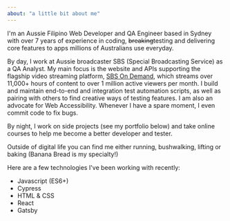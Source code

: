 ```yaml
---
about: "a little bit about me"
---
```

I'm an Aussie Filipino Web Developer and QA Engineer based in Sydney with over 7 years of experience in coding, ~~breaking~~testing and delivering core features to apps millions of Australians use everyday.

By day, I work at Aussie broadcaster SBS (Special Broadcasting Service) as a QA Analyst. My main focus is the website and APIs supporting the flagship video streaming platform, [SBS On Demand](https://www.sbs.com.au/ondemand), which streams over 11,000+ hours of content to over 1 million active viewers per month. I build and maintain end-to-end and integration test automation scripts, as well as pairing with others to find creative ways of testing features. I am also an advocate for Web Accessibility. Whenever I have a spare moment, I even commit code to fix bugs.

By night, I work on side projects (see my portfolio below) and take online courses to help me become a better developer and tester.
 
Outside of digital life you can find me either running, bushwalking, lifting or baking (Banana Bread is my specialty!)

Here are a few technologies I've been working with recently:
* Javascript (ES6+)
* Cypress
* HTML & CSS
* React
* Gatsby

